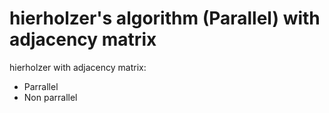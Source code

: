 # hierholzer's algorithm  (Parallel) with adjacency matrix
hierholzer with adjacency matrix:
+ Parrallel
+ Non parrallel
